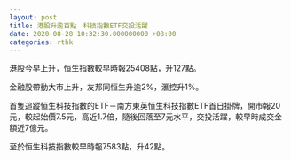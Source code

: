 ```yaml
---
layout: post
title: 港股升逾百點　科技指數ETF交投活躍
date: 2020-08-28 10:32:30.000000000 +08:00
categories: rthk
---
```


港股今早上升，恒生指數較早時報25408點，升127點。

金融股帶動大市上升，友邦同恒生升逾2%，滙控升1%。

首隻追蹤恒生科技指數的ETF－南方東英恒生科技指數ETF首日掛牌，開市報20元，較起始價7.5元，高近1.7倍，隨後回落至7元水平，交投活躍，較早時成交金額近7億元。

至於恒生科技指數較早時報7583點，升42點。
